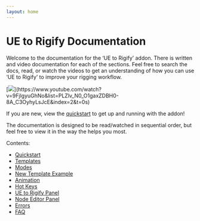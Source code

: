 ```yaml
---
layout: home
---
```


# UE to Rigify Documentation
Welcome to the documentation for the ‘UE to Rigify’ addon.  There is written and video documentation for each of the sections. Feel free to search the docs, read, or watch the videos to get an understanding of how you can use ‘UE to Rigify’ to improve your rigging workflow.

[![](https://blender-tools-documentation.s3.amazonaws.com/ue-to-rigify/videos/thumbnails/quickstart.png?)](https://www.youtube.com/watch?v=9FjlgyuGhNo&list=PLZlv_N0_O1gaxZDBH0-8A_C3OyhyLsJcE&index=2&t=0s)

If you are new, view the [quickstart](./UE-to-Rigify-Quickstart) to get up and running with the addon!

The documentation is designed to be read/watched in sequential order, but feel free to view it in the way the helps you most.

Contents:
* [Quickstart](./UE-to-Rigify-Quickstart)
* [Templates](./UE-to-Rigify-Templates)
* [Modes](./UE-to-Rigify-Modes)
* [New Template Example](./UE-to-Rigify-New-Template-Example)
* [Animation](./UE-to-Rigify-Animation)
* [Hot Keys](./UE-to-Rigify-Hot-Keys)
* [UE to Rigify Panel](./UE-to-Rigify-Panel)
* [Node Editor Panel](./UE-to-Rigify-Node-Editor-Panel)
* [Errors](./UE-to-Rigify-Errors)
* [FAQ](./UE-to-Rigify-FAQ)